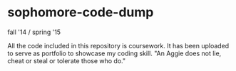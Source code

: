 # sophomore-code-dump
fall '14 / spring '15

All the code included in this repository is coursework. It has been uploaded to serve as portfolio to showcase my coding skill. 
"An Aggie does not lie, cheat or steal or tolerate those who do."
